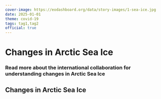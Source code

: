 ```yaml
---
cover-image: https://eodashboard.org/data/story-images/1-sea-ice.jpg
date: 2025-01-01
theme: covid-19
tags: tag1,tag2
official: true
---
```


# Changes in Arctic Sea Ice <!--{ as="img" mode="hero" src="https://eodashboard.org/data/story-images/1-sea-ice.jpg" }-->
### Read more about the international collaboration for understanding changes in Arctic Sea Ice <!--{ style="font-size:1.5rem;opacity:0.7;margin-top:1rem;" }-->

## Changes in Arctic Sea Ice